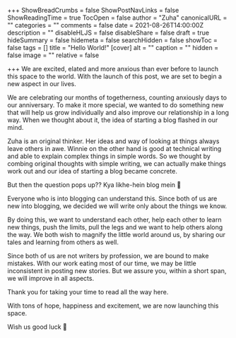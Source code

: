 +++
ShowBreadCrumbs = false
ShowPostNavLinks = false
ShowReadingTime = true
TocOpen = false
author = "Zuha"
canonicalURL = ""
categories = ""
comments = false
date = 2021-08-26T14:00:00Z
description = ""
disableHLJS = false
disableShare = false
draft = true
hideSummary = false
hidemeta = false
searchHidden = false
showToc = false
tags = []
title = "Hello World!"
[cover]
alt = ""
caption = ""
hidden = false
image = ""
relative = false

+++
We are excited, elated and more anxious than ever before to launch this space to the world. With the launch of this post, we are set to begin a new aspect in our lives.

We are celebrating our months of togetherness, counting anxiously days to our anniversary. To make it more special, we wanted to do something new that will help us grow individually and also improve our relationship in a long way. When we thought about it, the idea of starting a blog flashed in our mind.

Zuha is an original thinker. Her ideas and way of looking at things always leave others in awe. Winnie on the other hand is good at technical writing and able to explain complex things in simple words. So we thought by combing original thoughts with simple writing, we can actually make things work out and our idea of starting a blog became concrete.

But then the question pops up?? Kya likhe-hein blog mein 🤔

Everyone who is into blogging can understand this. Since both of us are new into blogging, we decided we will write only about the things we know.

By doing this, we want to understand each other, help each other to learn new things, push the limits, pull the legs and we want to help others along the way. We both wish to magnify the little world around us, by sharing our tales and learning from others as well.

Since both of us are not writers by profession, we are bound to make mistakes. With our work eating most of our time, we may be little inconsistent in posting new stories. But we assure you, within a short span, we will improve in all aspects.

Thank you for taking your time to read all the way here.

With tons of hope, happiness and excitement, we are now launching this space.

Wish us good luck 🤞